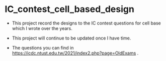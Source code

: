 # IC_contest_cell_based_design
* This project record the designs to the IC contest questions for cell base which I wrote over the years.

* This project will continue to be updated once I have time.

* The questions you can find in https://icdc.ntust.edu.tw/2021/index2.php?page=OldExams .
